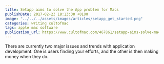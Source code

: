 ```yaml
---
title: Setapp aims to solve the App problem for Macs
publishDate: 2017-02-23 18:13:30 +0100
image: "../../../assets/images/articles/setapp_get_started.png"
categories: writing cultofmac
tags: apple mac software
publication_url: https://www.cultofmac.com/467861/setapp-aims-solve-mac-apps-problem/
---
```


There are currently two major issues and trends with application development. One is users finding your efforts, and the other is then making money when they do.
